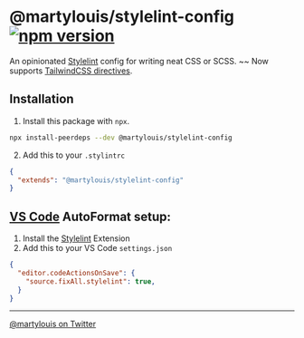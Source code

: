 # @martylouis/stylelint-config [![npm version](https://badge.fury.io/js/%40martylouis%2Fstylelint-config.svg)](https://badge.fury.io/js/%40martylouis%2Fstylelint-config)

An opinionated [Stylelint](https://stylelint.io) config for writing neat CSS or SCSS. ~~ Now supports [TailwindCSS directives](https://tailwindcss.com/docs/functions-and-directives/).

## Installation

1. Install this package with `npx`.
```sh
npx install-peerdeps --dev @martylouis/stylelint-config
```
2. Add this to your `.stylintrc`

```json
{
  "extends": "@martylouis/stylelint-config"
}
```

## [VS Code](https://code.visualstudio.com/) AutoFormat setup:

1. Install the [Stylelint](https://marketplace.visualstudio.com/items?itemName=shinnn.stylelint) Extension
2. Add this to your VS Code `settings.json`

```json
{
  "editor.codeActionsOnSave": {
    "source.fixAll.stylelint": true,
  }
}
```
---

[@martylouis on Twitter](twitter.com/martylouis)
